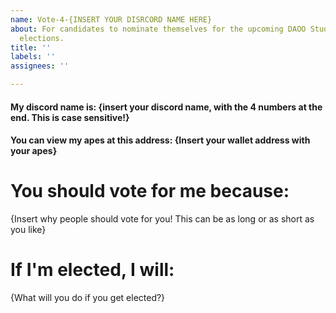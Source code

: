 ```yaml
---
name: Vote-4-{INSERT YOUR DISRCORD NAME HERE}
about: For candidates to nominate themselves for the upcoming DAOO Student Council
  elections.
title: ''
labels: ''
assignees: ''

---
```


#### My discord name is: {insert your discord name, with the 4 numbers at the end. This is case sensitive!}
#### You can view my apes at this address: {Insert your wallet address with your apes}


# You should vote for me because:
{Insert why people should vote for you! This can be as long or as short as you like}

# If I'm elected, I will:
{What will you do if you get elected?}
